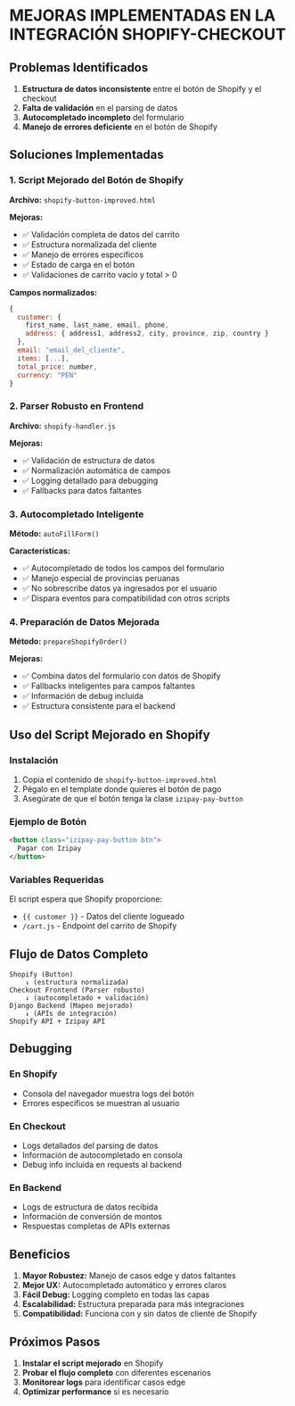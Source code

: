 # MEJORAS IMPLEMENTADAS EN LA INTEGRACIÓN SHOPIFY-CHECKOUT

## Problemas Identificados
1. **Estructura de datos inconsistente** entre el botón de Shopify y el checkout
2. **Falta de validación** en el parsing de datos
3. **Autocompletado incompleto** del formulario
4. **Manejo de errores deficiente** en el botón de Shopify

## Soluciones Implementadas

### 1. Script Mejorado del Botón de Shopify
**Archivo:** `shopify-button-improved.html`

**Mejoras:**
- ✅ Validación completa de datos del carrito
- ✅ Estructura normalizada del cliente
- ✅ Manejo de errores específicos
- ✅ Estado de carga en el botón
- ✅ Validaciones de carrito vacío y total > 0

**Campos normalizados:**
```javascript
{
  customer: {
    first_name, last_name, email, phone,
    address: { address1, address2, city, province, zip, country }
  },
  email: "email_del_cliente",
  items: [...],
  total_price: number,
  currency: "PEN"
}
```

### 2. Parser Robusto en Frontend
**Archivo:** `shopify-handler.js`

**Mejoras:**
- ✅ Validación de estructura de datos
- ✅ Normalización automática de campos
- ✅ Logging detallado para debugging
- ✅ Fallbacks para datos faltantes

### 3. Autocompletado Inteligente
**Método:** `autoFillForm()`

**Características:**
- ✅ Autocompletado de todos los campos del formulario
- ✅ Manejo especial de provincias peruanas
- ✅ No sobrescribe datos ya ingresados por el usuario
- ✅ Dispara eventos para compatibilidad con otros scripts

### 4. Preparación de Datos Mejorada
**Método:** `prepareShopifyOrder()`

**Mejoras:**
- ✅ Combina datos del formulario con datos de Shopify
- ✅ Fallbacks inteligentes para campos faltantes
- ✅ Información de debug incluida
- ✅ Estructura consistente para el backend

## Uso del Script Mejorado en Shopify

### Instalación
1. Copia el contenido de `shopify-button-improved.html`
2. Pégalo en el template donde quieres el botón de pago
3. Asegúrate de que el botón tenga la clase `izipay-pay-button`

### Ejemplo de Botón
```html
<button class="izipay-pay-button btn">
  Pagar con Izipay
</button>
```

### Variables Requeridas
El script espera que Shopify proporcione:
- `{{ customer }}` - Datos del cliente logueado
- `/cart.js` - Endpoint del carrito de Shopify

## Flujo de Datos Completo

```
Shopify (Button) 
    ↓ (estructura normalizada)
Checkout Frontend (Parser robusto)
    ↓ (autocompletado + validación)
Django Backend (Mapeo mejorado)
    ↓ (APIs de integración)
Shopify API + Izipay API
```

## Debugging

### En Shopify
- Consola del navegador muestra logs del botón
- Errores específicos se muestran al usuario

### En Checkout
- Logs detallados del parsing de datos
- Información de autocompletado en consola
- Debug info incluida en requests al backend

### En Backend
- Logs de estructura de datos recibida
- Información de conversión de montos
- Respuestas completas de APIs externas

## Beneficios

1. **Mayor Robustez:** Manejo de casos edge y datos faltantes
2. **Mejor UX:** Autocompletado automático y errores claros
3. **Fácil Debug:** Logging completo en todas las capas
4. **Escalabilidad:** Estructura preparada para más integraciones
5. **Compatibilidad:** Funciona con y sin datos de cliente de Shopify

## Próximos Pasos

1. **Instalar el script mejorado** en Shopify
2. **Probar el flujo completo** con diferentes escenarios
3. **Monitorear logs** para identificar casos edge
4. **Optimizar performance** si es necesario
